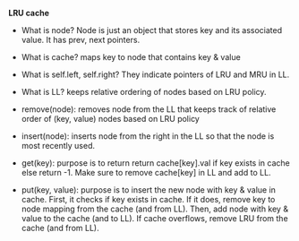 <b> LRU cache </b> 
- What is node? Node is just an object that stores key and its associated value. It has prev, next pointers. 
- What is cache? maps key to node that contains key & value 
- What is self.left, self.right? They indicate pointers of LRU and MRU in LL.
- What is LL? keeps relative ordering of nodes based on LRU policy. 

- remove(node): removes node from the LL that keeps track of relative order of (key, value) nodes based on LRU policy 

- insert(node): inserts node from the right in the LL so that the node is most recently used. 

- get(key): purpose is to return return cache[key].val if key exists in cache else return -1.
    Make sure to remove cache[key] in LL and add to LL.

- put(key, value): purpose is to insert the new node with key & value in cache. 
    First, it checks if key exists in cache. If it does, remove key to node mapping from the cache (and from LL).
    Then, add node with key & value to the cache (and to LL). 
    If cache overflows, remove LRU from the cache (and from LL).
